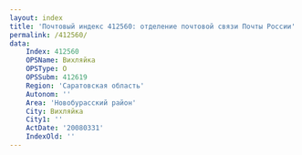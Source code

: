 ```yaml
---
layout: index
title: 'Почтовый индекс 412560: отделение почтовой связи Почты России'
permalink: /412560/
data:
    Index: 412560
    OPSName: Вихляйка
    OPSType: О
    OPSSubm: 412619
    Region: 'Саратовская область'
    Autonom: ''
    Area: 'Новобурасский район'
    City: Вихляйка
    City1: ''
    ActDate: '20080331'
    IndexOld: ''
---
```

